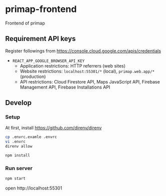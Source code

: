 # primap-frontend
Frontend of primap

## Requirement API keys
Register followings from https://console.cloud.google.com/apis/credentials

* `REACT_APP_GOOGLE_BROWSER_API_KEY`
  * Application restrictions: HTTP referrers (web sites)
  * Website restrictions: `localhost:55301/*` (local), `primap.web.app/*` (production)
  * API restrictions: Cloud Firestore API, Maps JavaScript API, Firebase Management API, Firebase Installations API

## Develop
### Setup
At first, install https://github.com/direnv/direnv

```bash
cp .envrc.examle .envrc
vi .envrc
direnv allow

npm install
```

### Run server
```bash
npm start
```

open http://localhost:55301
